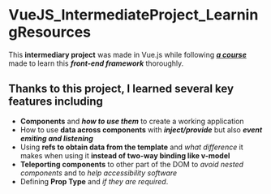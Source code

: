# VueJS_IntermediateProject_LearningResources

This **intermediary project** was made in Vue.js while following ***[a course](https://www.udemy.com/course/vuejs-2-the-complete-guide)*** made to learn this ***front-end framework*** thoroughly.

## Thanks to this project, I learned several key features including

- **Components** and ***how to use them*** to create a working application
- How to use **data across components** with ***inject/provide*** but also ***event emiting and listening***
- Using **refs to obtain data from the template** and *what difference* it makes when using it **instead of two-way binding like v-model**
- **Teleporting components** to other part of the DOM to *avoid nested components* and to *help accessibility software*
- Defining **Prop Type** and *if they are required*.


